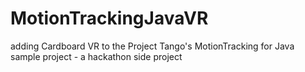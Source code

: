 # MotionTrackingJavaVR
adding Cardboard VR to the Project Tango's MotionTracking for Java sample project - a hackathon side project
